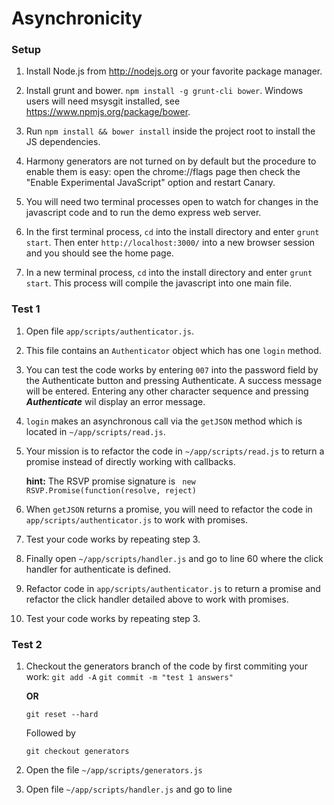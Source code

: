 Asynchronicity
==============
### Setup

1. Install Node.js from http://nodejs.org or your favorite package manager.

2. Install grunt and bower. `npm install -g grunt-cli bower`.  Windows users will need msysgit installed, see https://www.npmjs.org/package/bower.

3. Run `npm install && bower install` inside the project root to install the JS dependencies. 

4. Harmony generators are not turned on by default but the procedure to enable them is easy: open the chrome://flags page then check the "Enable Experimental JavaScript" option and restart Canary. 

5. You will need two terminal processes open to watch for changes in the javascript code and to run the demo express web server.

6. In the first terminal process, `cd` into the install directory and enter ```grunt start```.  Then enter ```http://localhost:3000/``` into a new browser session and you should see the home page.

7. In a new terminal process, `cd` into the install directory and enter ```grunt start```.  This process will compile the javascript into one main file.

### Test 1

1.  Open file ```app/scripts/authenticator.js```.

2.  This file contains an ```Authenticator``` object which has one ```login``` method.

3.  You can test the code works by entering ```007``` into the password field by the Authenticate button and pressing Authenticate.  A success message will be entered.  Entering any other character sequence and pressing ***Authenticate*** wil display an error message.

3.  ```login``` makes an asynchronous call via the ```getJSON``` method which is located in ```~/app/scripts/read.js```.

4.  Your mission is to refactor the code in ```~/app/scripts/read.js``` to return a promise instead of directly working with callbacks.

    **hint:** The RSVP promise signature is ``` new RSVP.Promise(function(resolve, reject)```

5.  When ```getJSON``` returns a promise, you will need to refactor the code in ```app/scripts/authenticator.js``` to work with promises.

6.  Test your code works by repeating step 3.

7.  Finally open ```~/app/scripts/handler.js``` and go to line 60 where the click handler for authenticate is defined.

8.  Refactor code in ```app/scripts/authenticator.js``` to return a promise and refactor the click handler detailed above to work with promises.

9.  Test your code works by repeating step 3.

### Test 2

1.  Checkout the generators branch of the code by first commiting your work:
    ```git add -A```
    ```git commit -m "test 1 answers"```

    **OR**

    ```git reset --hard```

    Followed by

    ```git checkout generators```

2.  Open the file ```~/app/scripts/generators.js```

3.  Open file ```~/app/scripts/handler.js``` and go to line
